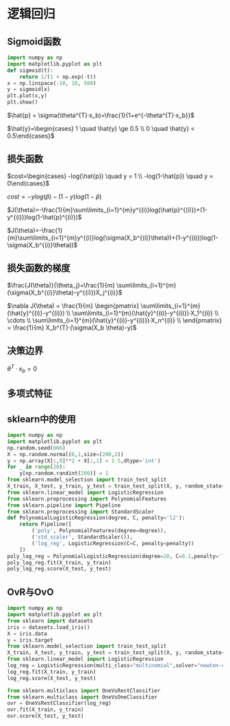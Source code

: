 # 逻辑回归

## Sigmoid函数

```python
import numpy as np
import matplotlib.pyplot as plt
def sigmoid(t):
    return 1/(1 + np.exp(-t))
x = np.linspace(-10, 10, 500)
y = sigmoid(x)
plt.plot(x,y)
plt.show()  
```

$\hat{p} = \sigma(\theta^{T}·x_b)=\frac{1}{1+e^{-\theta^{T}·x_b}}$

$\hat{y}=\begin{cases} 1 \quad \hat{y} \ge 0.5 \\ 0 \quad \hat{y} < 0.5\end{cases}$

## 损失函数

$cost=\begin{cases} -log(\hat{p}) \quad y = 1 \\ -log(1-\hat{p}) \quad  y = 0\end{cases}$

$cost=-ylog(\hat{p})-(1-y)log(1-\hat{p})$

$J(\theta)=-\frac{1}{m}\sum\limits_{i=1}^{m}y^{(i)}log(\hat{p}^{(i)})+(1-y^{(i)})log(1-\hat{p}^{(i)})$

$J(\theta)=-\frac{1}{m}\sum\limits_{i=1}^{m}y^{(i)}log(\sigma(X_b^{(i)}\theta))+(1-y^{(i)})log(1-\sigma(X_b^{(i)}\theta))$

## 损失函数的梯度

$\frac{J(\theta)}{\theta_j}=\frac{1}{m} \sum\limits_{i=1}^{m}(\sigma(X_b^{(i)}\theta)-y^{(i)})X_j^{(i)}$

$\nabla J(\theta) = \frac{1}{m} \begin{pmatrix} \sum\limits_{i=1}^{m}(\hat{y}^{(i)}-y^{(i)}) \\ \sum\limits_{i=1}^{m}(\hat{y}^{(i)}-y^{(i)})·X_1^{(i)} \\ \cdots \\ \sum\limits_{i=1}^{m}(\hat{y}^{(i)}-y^{(i)})·X_n^{(i)} \\ \end{pmatrix} = \frac{1}{m} X_b^{T}·(\sigma(X_b \theta)-y)$

## 决策边界

$\theta^{T}·x_b=0$

## 多项式特征

## sklearn中的使用

```python
import numpy as np
import matplotlib.pyplot as plt
np.random.seed(666)
X = np.random.normal(0,1,size=(200,2))
y = np.array(X[:,0]**2 + X[:,1] < 1.5,dtype='int')
for _ in range(20):
    y[np.random.randint(200)] = 1
from sklearn.model_selection import train_test_split
X_train, X_test, y_train, y_test = train_test_split(X, y, random_state=666)
from sklearn.linear_model import LogisticRegression
from sklearn.preprocessing import PolynomialFeatures
from sklearn.pipeline import Pipeline
from sklearn.preprocessing import StandardScaler
def PolynomialLogisticRegression(degree, C, penalty='l2'):
    return Pipeline([
        ('poly', PolynomialFeatures(degree=degree)),
        ('std_scaler', StandardScaler()),
        ('log_reg', LogisticRegression(C=C, penalty=penalty))
    ])
poly_log_reg = PolynomialLogisticRegression(degree=20, C=0.1,penalty='l1')
poly_log_reg.fit(X_train, y_train)
poly_log_reg.score(X_test, y_test)
```

## OvR与OvO

```python
import numpy as np
import matplotlib.pyplot as plt
from sklearn import datasets
iris = datasets.load_iris()
X = iris.data
y = iris.target
from sklearn.model_selection import train_test_split
X_train, X_test, y_train, y_test = train_test_split(X, y, random_state=666)
from sklearn.linear_model import LogisticRegression
log_reg = LogisticRegression(multi_class="multinomial",solver="newton-cg")
log_reg.fit(X_train, y_train)
log_reg.score(X_test, y_test)
```

```python
from sklearn.multiclass import OneVsRestClassifier
from sklearn.multiclass import OneVsOneClassifier
ovr = OneVsRestClassifier(log_reg)
ovr.fit(X_train, y_train)
ovr.score(X_test, y_test)
```

